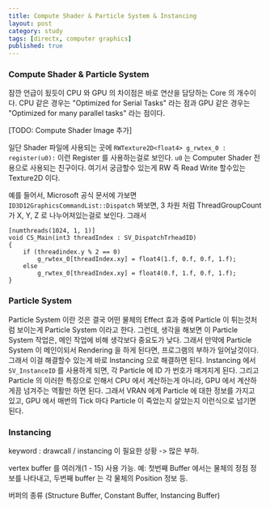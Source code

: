 ```yaml
---
title: Compute Shader & Particle System & Instancing
layout: post
category: study
tags: [directx, computer graphics]
published: true
---
```


### Compute Shader & Particle System

잠깐 언급이 됬듯이 CPU 와 GPU 의 차이점은 바로 연산을 담당하는 Core 의 개수이다. CPU 같은 경우는 "Optimized for Serial Tasks" 라는 점과 GPU 같은 경우는 "Optimized for many parallel tasks" 라는 점이다.

[TODO: Compute Shader Image 추가]

일단 Shader 파일에 사용되는 곳에 `RWTexture2D<float4> g_rwtex_0 : register(u0):` 이런 Register 를 사용하는걸로 보인다. `u0` 는 Computer Shader 전용으로 사용되는 친구이다. 여기서 궁금할수 있는게 RW 즉 Read Write 할수있는 Texture2D 이다. 

예를 들어서, Microsoft 공식 문서에 가보면 `ID3D12GraphicsCommandList::Dispatch` 봐보면, 3 차원 처럼 ThreadGroupCount 가 X, Y, Z 로 나누어져있는걸로 보인다. 그래서 
```
[numthreads(1024, 1, 1)]
void CS_Main(int3 threadIndex : SV_DispatchTrheadID)
{
    if (threadindex.y % 2 == 0)
        g_rwtex_0[threadIndex.xy] = float4(1.f, 0.f, 0.f, 1.f);
    else
        g_rwtex_0[threadIndex.xy] = float4(0.f, 1.f, 0.f, 1.f); 
}
```

### Particle System

Particle System 이란 것은 결국 어떤 물체의 Effect 효과 중에 Particle 이 튀는것처럼 보이는게 Particle System 이라고 한다. 그런데, 생각을 해보면 이 Particle System 작업은, 메인 작업에 비해 생각보다 중요도가 낮다. 그래서 만약에 Particle System 이 메인이되서 Rendering 을 하게 된다면, 프로그램의 부하가 일어날것이다. 그래서 이걸 해결할수 있는게 바로 Instancing 으로 해결하면 된다. Instancing 에서 `SV_InstanceID` 를 사용하게 되면, 각 Particle 에 ID 가 번호가 매겨지게 된다. 그리고 Particle 의 이러한 특징으로 인해서 CPU 에서 계산하는게 아니라, GPU 에서 계산하게끔 넘겨주는 역활만 하면 된다. 그래서 VRAN 에게 Particle 에 대한 정보를 가지고 있고, GPU 에서 매번의 Tick 마다 Particle 이 죽었는지 살았는지 이런식으로 넘기면 된다.

### Instancing

keyword : drawcall / instancing 이 필요한 상황 -> 많은 부하. 

vertex buffer 를 여러개(1 - 15) 사용 가능. 예: 첫번째 Buffer 에서는 물체의 정점 정보를 나타내고, 두번째 buffer 는 각 물체의 Position 정보 등. 

버퍼의 종류 (Structure Buffer, Constant Buffer, Instancing Buffer) 
